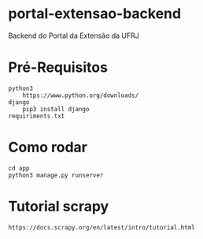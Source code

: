 # portal-extensao-backend

Backend do Portal da Extensão da UFRJ

# Pré-Requisitos

    python3
        https://www.python.org/downloads/
    django
        pip3 install django
    requiriments.txt

# Como rodar

    cd app
    python3 manage.py runserver

# Tutorial scrapy

    https://docs.scrapy.org/en/latest/intro/tutorial.html